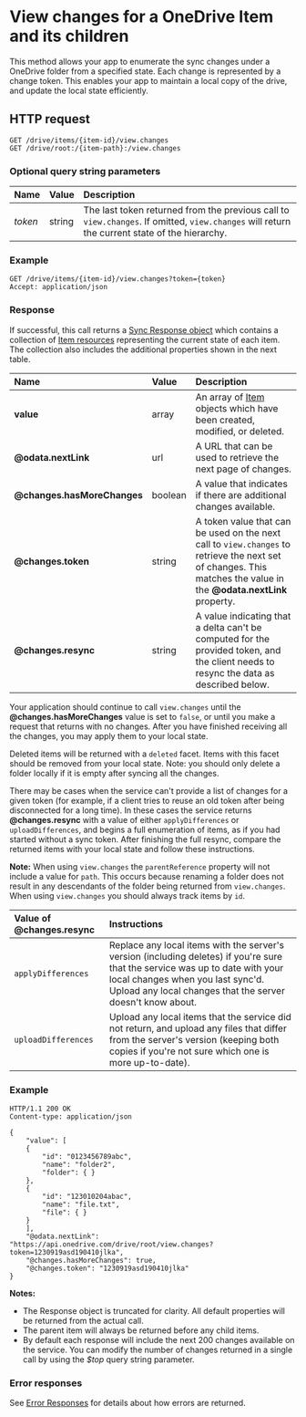 # View changes for a OneDrive Item and its children

This method allows your app to enumerate the sync changes under a OneDrive folder from a specified state. Each change is represented by a
change token. This enables your app to maintain a local copy of the drive, and update the local state efficiently.

## HTTP request

````
GET /drive/items/{item-id}/view.changes
GET /drive/root:/{item-path}:/view.changes
````

### Optional query string parameters

| Name    | Value  | Description                                                                                                                                  |
|:--------|:-------|:---------------------------------------------------------------------------------------------------------------------------------------------|
| _token_ | string | The last token returned from the previous call to `view.changes`. If omitted, `view.changes` will return the current state of the hierarchy. |

### Example

<!-- { "blockType": "request", "name": "get-changes" } -->
```
GET /drive/items/{item-id}/view.changes?token={token}
Accept: application/json
```

### Response

If successful, this call returns a [Sync Response object](../resources/viewChangesResource.md)
which contains a collection of [Item resources][item-resource] representing the current state of
each item. The collection also includes the additional properties shown in the next table.

| Name                        | Value   | Description                                                                                                                                                        |
|:----------------------------|:--------|:-------------------------------------------------------------------------------------------------------------------------------------------------------------------|
| **value**                   | array   | An array of [Item][item-resource] objects which have been created, modified, or deleted.                                                                           |
| **@odata.nextLink**         | url     | A URL that can be used to retrieve the next page of changes.                                                                                                       |
| **@changes.hasMoreChanges** | boolean | A value that indicates if there are additional changes available.                                                                                                  |
| **@changes.token**          | string  | A token value that can be used on the next call to `view.changes` to retrieve the next set of changes. This matches the value in the **@odata.nextLink** property. |
| **@changes.resync**         | string  | A value indicating that a delta can't be computed for the provided token, and the client needs to resync the data as described below.                              |

Your application should continue to call `view.changes` until the
**@changes.hasMoreChanges** value is set to `false`, or until you make a request that
returns with no changes. After you have finished receiving all the changes, you
may apply them to your local state.

Deleted items will be returned with a `deleted` facet. Items with this facet
should be removed from your local state. Note: you should only delete a
folder locally if it is empty after syncing all the changes.

There may be cases when the service can't provide a list of changes for a given token
(for example, if a client tries to reuse an old token after being disconnected for a long time).
In these cases the service returns **@changes.resync** with a value of either
`applyDifferences` or `uploadDifferences`, and begins a full enumeration
of items, as if you had started without a sync token. After finishing the full resync, compare
the returned items with your local state and follow these instructions.

**Note:** When using `view.changes` the `parentReference` property will not
include a value for `path`. This occurs because renaming a folder does not result
in any descendants of the folder being returned from `view.changes`. When using
`view.changes` you should always track items by `id`.

| Value of **@changes.resync** | Instructions                                                                                                                                                                                                                    |
|:-----------------------------|:--------------------------------------------------------------------------------------------------------------------------------------------------------------------------------------------------------------------------------|
| `applyDifferences`           | Replace any local items with the server's version (including deletes) if you're sure that the service was up to date with your local changes when you last sync'd. Upload any local changes that the server doesn't know about. |
| `uploadDifferences`          | Upload any local items that the service did not return, and upload any files that differ from the server's version (keeping both copies if you're not sure which one is more up-to-date).                                       |

### Example

<!-- { "blockType": "response", "@odata.type": "oneDrive.viewChanges", "truncated": true } -->
```http
HTTP/1.1 200 OK
Content-type: application/json

{
    "value": [
    {
        "id": "0123456789abc",
        "name": "folder2",
        "folder": { }
    },
    {
        "id": "123010204abac",
        "name": "file.txt",
        "file": { }
    }
    ],
    "@odata.nextLink": "https://api.onedrive.com/drive/root/view.changes?token=1230919asd190410jlka",
    "@changes.hasMoreChanges": true,
    "@changes.token": "1230919asd190410jlka"
}
```

**Notes:**

* The Response object is truncated for clarity. All default properties will be returned from the actual call.
* The parent item will always be returned before any child items.
* By default each response will include the next 200 changes available on the service. You can modify the number of changes returned in a single call by using the _$top_ query string parameter.


### Error responses

See [Error Responses][error-response] for details about
how errors are returned.

[error-response]: ../misc/errors.md
[item-resource]: ../resources/item.md

<!-- {
  "type": "#page.annotation",
  "description": "Sync changes from the service to your client state.",
  "keywords": "sync,view.changes,$delta",
  "section": "documentation",
  "tocPath": "Items/Sync Changes"
} -->
